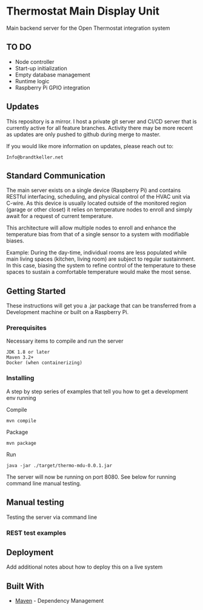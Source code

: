 # Thermostat Main Display Unit

Main backend server for the Open Thermostat integration system

## TO DO
* Node controller
* Start-up initialization
* Empty database management
* Runtime logic 
* Raspberry Pi GPIO integration

## Updates
This repository is a mirror. I host a private git server and CI/CD server that is currently active for all feature branches.
Activity there may be more recent as updates are only pushed to github during merge to master.

If you would like more information on updates, please reach out to:
```
Info@brandtkeller.net
```

## Standard Communication

The main server exists on a single device (Raspberry Pi) and contains RESTful interfacing, scheduling, and physical control of the HVAC unit via C-wire. As this device is usually located outside of the monitored region (garage or other closet) it relies on temperature nodes to enroll and simply await for a request of current temperature. 

This architecture will allow multiple nodes to enroll and enhance the temperature bias from that of a single sensor to a system with modifiable biases. 

Example: During the day-time, individual rooms are less populated while main living spaces (kitchen, living room) are subject to regular sustainment. In this case, biasing the system to refine control of the temperature to these spaces to sustain a comfortable temperature would make the most sense.

## Getting Started

These instructions will get you a .jar package that can be transferred from a Development machine or built on a Raspberry Pi. 

### Prerequisites

Necessary items to compile and run the server

```
JDK 1.8 or later
Maven 3.2+
Docker (when containerizing)
```

### Installing

A step by step series of examples that tell you how to get a development env running

Compile

```
mvn compile
```

Package

```
mvn package
```

Run

```
java -jar ./target/thermo-mdu-0.0.1.jar
```

The server will now be running on port 8080.
See below for running command line manual testing.

## Manual testing

Testing the server via command line

### REST test examples


## Deployment

Add additional notes about how to deploy this on a live system

## Built With
* [Maven](https://maven.apache.org/) - Dependency Management
